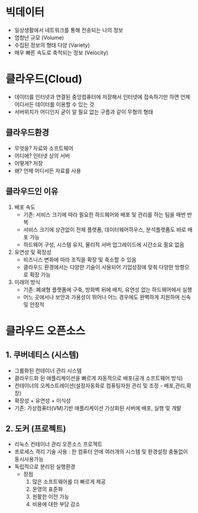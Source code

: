 # 빅데이터

- 일상생활에서 네트워크를 통해 전송되는 나의 정보
- 엄청난 규모 (Volume)
- 수집된 정보의 형태 다양 (Variety)
- 매우 빠른 속도로 축적되는 정보 (Velocity)

# 클라우드(Cloud)

* 데이터를 인터넷과 연결된 중앙컴퓨터에 저장해서 인터넷에 접속하기만 하면 언제 어디서든 데이터를 이용할 수 있는 것
* 서버위치가 어디인지 굳이 알 필요 없는 구름과 같이 무형의 형태

## 클라우드환경

* 무엇을? 자료와 소프트웨어
* 어디에? 인터넷 상의 서버
* 어떻게? 저장
* 왜? 언제 어디서든 자료를 사용

## 클라우드인 이유

1. 배포 속도
   - 기존: 서비스 크기에 따라 필요한 하드웨어와 배포 및 관리를 하는 팀을 매번 반복
   - 서비스 크기에 상관없이 전체 플랫폼, 데이터웨어하우스, 분석플랫폼도 바로 배포 가능
   - 하드웨어 구성, 시스템 유지, 물리적 서버 업그레이드에 시간소요 필요 없음
2. 유연성 및 확장성
   - 비즈니스 변화에 따라 조직을 확장 및 축소할 수 있음
   - 클라우드 환경에서는 다양한 기술이 사용되어 기업성장에 맞춰 다양한 방향으로 확장 가능
3. 미래의 방식
   - 기존: 폐쇄형 플랫폼에 구축, 방화벽 뒤에 배치, 유연성 없는 하드웨어에서 실행
   - 어느 곳에서나 보안과 가용성이 뛰어나 어느 경우에도 완벽하게 지원하며 신속 및 안정적

# 클라우드 오픈소스

## 1. 쿠버네티스 (시스템)

- 그룹화된 컨테이너 관리 시스템
- 클라우드화 된 애플리케이션을 빠르게 자동적으로 배포(공개 소프트웨어 방식)
- 컨테이너의 오케스트레이션(설정자동화로 컴퓨팅자원 관리 및 조정 - 배포,관리,확장)
- 확장성 + 유연성 + 이식성
- 기존: 가상컴퓨터(VM)기반 애플리케이션 가상화된 서버에 배포, 실행 및 개발

## 2. 도커 (프로젝트)

- 리눅스 컨테이너 관리 오픈소스 프로젝트
- 프로세스 격리 기술 사용 : 한 컴퓨터 안에 여러개의 시스템 및 환경설정 충돌없이 동시사용가능
- 독립적으로 분리된 실행환경
  - 장점
    1. 많은 소프트웨어를 더 빠르게 제공
    2. 운영의 표준화
    3. 원활한 이전 가능
    4. 비용에 대한 부담 감소